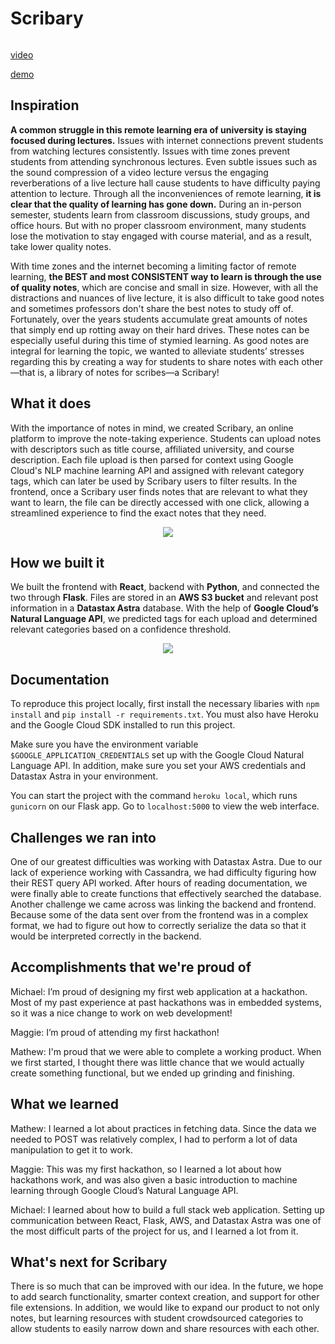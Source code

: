 # Scribary
<p align="center">  
  <img src="https://raw.githubusercontent.com/mathewjhan/hackumass2020/master/images/logo.png" alt="">
</p>

[video](https://www.youtube.com/watch?v=V3)

[demo](https://ivyhacks-spotifind.herokua.com/)

## Inspiration
**A common struggle in this remote learning era of university is staying focused during lectures.** Issues with internet connections prevent students from watching lectures consistently. Issues with time zones prevent students from attending synchronous lectures. Even subtle issues such as the sound compression of a video lecture versus the engaging reverberations of a live lecture hall cause students to have difficulty paying attention to lecture. Through all the inconveniences of remote learning, **it is clear that the quality of learning has gone down.** During an in-person semester, students learn from classroom discussions, study groups, and office hours. But with no proper classroom environment, many students lose the motivation to stay engaged with course material, and as a result, take lower quality notes.

With time zones and the internet becoming a limiting factor of remote learning, **the BEST and most CONSISTENT way to learn is through the use of quality notes**, which are concise and small in size. However, with all the distractions and nuances of live lecture, it is also difficult to take good notes and sometimes professors don't share the best notes to study off of. Fortunately, over the years students accumulate great amounts of notes that simply end up rotting away on their hard drives. These notes can be especially useful during this time of stymied learning. As good notes are integral for learning the topic, we wanted to alleviate students’ stresses regarding this by creating a way for students to share notes with each other—that is, a library of notes for scribes—a Scribary!


## What it does
With the importance of notes in mind, we created Scribary, an online platform to improve the note-taking experience. Students can upload notes with descriptors such as title course, affiliated university, and course description. Each file upload is then parsed for context using Google Cloud's NLP machine learning API and assigned with relevant category tags, which can later be used by Scribary users to filter results. In the frontend, once a Scribary user finds notes that are relevant to what they want to learn, the file can be directly accessed with one click, allowing a streamlined experience to find the exact notes that they need.


<p align="center">  
  <img src="https://raw.githubusercontent.com/mathewjhan/hackumass2020/master/images/notes.png">
</p>

## How we built it
We built the frontend with **React**, backend with **Python**, and connected the two through **Flask**. Files are stored in an **AWS S3 bucket** and relevant post information in a **Datastax Astra** database. With the help of **Google Cloud’s Natural Language API**, we predicted tags for each upload and determined relevant categories based on a confidence threshold.

<p align="center">  
  <img src="https://raw.githubusercontent.com/mathewjhan/hackumass2020/master/images/scribary.png">
</p>

## Documentation
To reproduce this project locally, first install the necessary libaries with `npm install` and `pip install -r requirements.txt`. You must also have Heroku and the Google Cloud SDK installed to run this project.


Make sure you have the environment variable `$GOOGLE_APPLICATION_CREDENTIALS` set up with the Google Cloud Natural Language API. In addition, make sure you set your AWS credentials and Datastax Astra in your environment.


You can start the project with the command `heroku local`, which runs `gunicorn` on our Flask app. Go to `localhost:5000` to view the web interface.

## Challenges we ran into
One of our greatest difficulties was working with Datastax Astra. Due to our lack of experience working with Cassandra, we had difficulty figuring how their REST query API worked. After hours of reading documentation, we were finally able to create functions that effectively searched the database. Another challenge we came across was linking the backend and frontend. Because some of the data sent over from the frontend was in a complex format, we had to figure out how to correctly serialize the data so that it would be interpreted correctly in the backend.

## Accomplishments that we're proud of
Michael: I’m proud of designing my first web application at a hackathon. Most of my past experience at past hackathons was in embedded systems, so it was a nice change to work on web development! 


Maggie: I’m proud of attending my first hackathon!


Mathew: I'm proud that we were able to complete a working product. When we first started, I thought there was little chance that we would actually create something functional, but we ended up grinding and finishing.


## What we learned
Mathew: I learned a lot about practices in fetching data. Since the data we needed to POST was relatively complex, I had to perform a lot of data manipulation to get it to work.


Maggie: This was my first hackathon, so I learned a lot about how hackathons work, and was also given a basic introduction to machine learning through Google Cloud’s Natural Language API.


Michael: I learned about how to build a full stack web application. Setting up communication between React, Flask, AWS, and Datastax Astra was one of the most difficult parts of the project for us, and I learned a lot from it. 

## What's next for Scribary
There is so much that can be improved with our idea. In the future, we hope to add search functionality, smarter context creation, and support for other file extensions. In addition, we would like to expand our product to not only notes, but learning resources with student crowdsourced categories to allow students to easily narrow down and share resources with each other.


